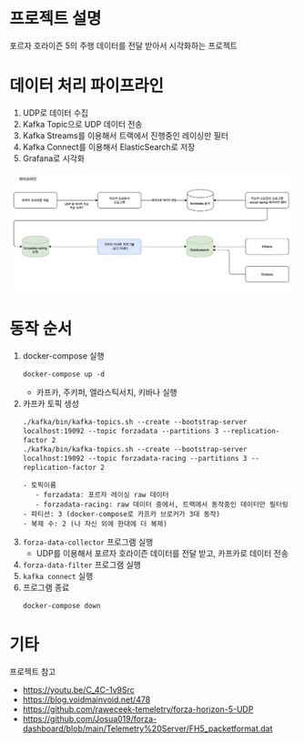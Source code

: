 # 프로젝트 설명
포르자 호라이즌 5의 주행 데이터를 전달 받아서 시각화하는 프로젝트

# 데이터 처리 파이프라인
1. UDP로 데이터 수집
2. Kafka Topic으로 UDP 데이터 전송
3. Kafka Streams를 이용해서 트랙에서 진행중인 레이싱만 필터
4. Kafka Connect를 이용해서 ElasticSearch로 저장
5. Grafana로 시각화

![pipeline](/image/pipeline.png)

# 동작 순서
1. docker-compose 실행
   ```
   docker-compose up -d
   ```
   - 카프카, 주키퍼, 엘라스틱서치, 키바나 실행
2. 카프카 토픽 생성
   ```
   ./kafka/bin/kafka-topics.sh --create --bootstrap-server localhost:19092 --topic forzadata --partitions 3 --replication-factor 2
   ./kafka/bin/kafka-topics.sh --create --bootstrap-server localhost:19092 --topic forzadata-racing --partitions 3 --replication-factor 2
   ```
   ```
   - 토픽이름
      - forzadata: 포르자 레이싱 raw 데이터
      - forzadata-racing: raw 데이터 중에서, 트랙에서 동작중인 데이터만 필터링
   - 파티션: 3 (docker-compose로 카프카 브로커가 3대 동작)
   - 복제 수: 2 (나 자신 외에 한대에 더 복제)
3. `forza-data-collector` 프로그램 실행
   - UDP를 이용해서 포르자 호라이즌 데이터를 전달 받고, 카프카로 데이터 전송
4. `forza-data-filter` 프로그램 실행
5. `kafka connect` 실행
4. 프로그램 종료
   ```
   docker-compose down
   ```


# 기타
프로젝트 참고
- https://youtu.be/C_4C-1v9Src
- https://blog.voidmainvoid.net/478
- https://github.com/raweceek-temeletry/forza-horizon-5-UDP
- https://github.com/Josua019/forza-dashboard/blob/main/Telemetry%20Server/FH5_packetformat.dat
